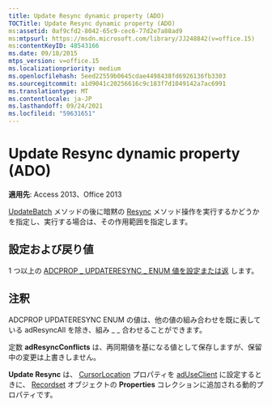 ```yaml
---
title: Update Resync dynamic property (ADO)
TOCTitle: Update Resync dynamic property (ADO)
ms:assetid: 0af9cfd2-8042-65c9-cec6-77d2e7a88ad9
ms:mtpsurl: https://msdn.microsoft.com/library/JJ248842(v=office.15)
ms:contentKeyID: 48543166
ms.date: 09/18/2015
mtps_version: v=office.15
ms.localizationpriority: medium
ms.openlocfilehash: 5eed22559b0645cdae4498438fd6926136fb3303
ms.sourcegitcommit: a1d9041c20256616c9c183f7d1049142a7ac6991
ms.translationtype: MT
ms.contentlocale: ja-JP
ms.lasthandoff: 09/24/2021
ms.locfileid: "59631651"
---
```

# <a name="update-resync-dynamic-property-ado"></a>Update Resync dynamic property (ADO)


**適用先**: Access 2013、Office 2013

[UpdateBatch](updatebatch-method-ado.md) メソッドの後に暗黙の [Resync](resync-method-ado.md) メソッド操作を実行するかどうかを指定し、実行する場合は、その作用範囲を指定します。

## <a name="settings-and-return-values"></a>設定および戻り値

1 つ以上の [ADCPROP \_ UPDATERESYNC \_ ENUM 値を設定または返](adcprop-updateresync-enum.md) します。

## <a name="remarks"></a>注釈

ADCPROP UPDATERESYNC ENUM の値は、他の値の組み合わせを既に表している adResyncAll を除き、組み \_ \_ 合わせることができます。

定数 **adResyncConflicts** は、再同期値を基になる値として保存しますが、保留中の変更は上書きしません。

**Update Resync** は、 [CursorLocation](recordset-object-ado.md) プロパティを [adUseClient](properties-collection-ado.md) に設定するときに、 [Recordset](cursorlocation-property-ado.md) オブジェクトの **Properties** コレクションに追加される動的プロパティです。

